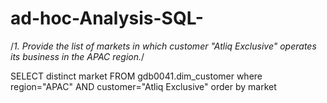 # ad-hoc-Analysis-SQL-
/*1.  Provide the list of markets in which customer  "Atliq  Exclusive"  operates its 
business in the  APAC  region.*/ 

SELECT distinct market FROM gdb0041.dim_customer
where region="APAC" AND customer="Atliq Exclusive"
order by market
